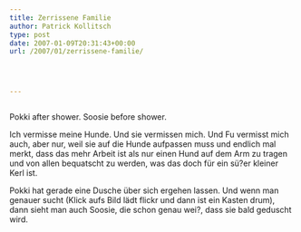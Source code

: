 ```yaml
---
title: Zerrissene Familie
author: Patrick Kollitsch
type: post
date: 2007-01-09T20:31:43+00:00
url: /2007/01/zerrissene-familie/




---
```

<div class="flickr">
  <a href="http://www.flickr.com/photos/schreibblogade/351098569/"><img src="//farm1.static.flickr.com/126/351098569_8a40d42073.jpg" class="flickr-photo" alt="" /></a></p> 
  
  <p>
    Pokki after shower. Soosie before shower.
  </p>
</div>

Ich vermisse meine Hunde. Und sie vermissen mich. Und Fu vermisst mich auch, aber nur, weil sie auf die Hunde aufpassen muss und endlich mal merkt, dass das mehr Arbeit ist als nur einen Hund auf dem Arm zu tragen und von allen bequatscht zu werden, was das doch für ein sü?er kleiner Kerl ist. 

Pokki hat gerade eine Dusche über sich ergehen lassen. Und wenn man genauer sucht (Klick aufs Bild lädt flickr und dann ist ein Kasten drum), dann sieht man auch Soosie, die schon genau wei?, dass sie bald geduscht wird.
